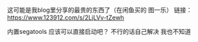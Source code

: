 这可能是我blog里分享的最贵的东西了（在闲鱼买的 图一乐）
链接：https://www.123912.com/s/2LjLVv-tZewh

内置segatools 应该可以直接启动吧？ 不行的话自己解决 我也不知道